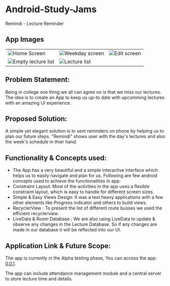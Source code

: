 # Android-Study-Jams
Remindi - Lecture Reminder

## App Images
<table>
  <tr>
    <td><img src="https://user-images.githubusercontent.com/50910066/148781499-a54e28c5-ffa0-40a0-b2b8-23c4e61effee.jpeg" alt="Home Screen"></td>
    <td><img src="https://user-images.githubusercontent.com/50910066/148782774-ff3a23d9-c78c-43ca-901d-e03189ee6b8b.jpeg" alt="Weekday screen"></td>
    <td><img src="https://user-images.githubusercontent.com/50910066/148785786-7ad96ebf-8e4a-45e8-8a38-6afb730ea5c7.jpeg" alt="Edit screen"></td>
  </tr>
  <tr>
    <td><img src="https://user-images.githubusercontent.com/50910066/148786547-bdf5bf65-d0e9-4f95-9222-feb5685db7e6.jpeg" alt="Empty lecture list"></td>
    <td><img src="https://user-images.githubusercontent.com/50910066/148786890-1a8b226f-b926-4e91-94e0-10a02a449733.jpeg" alt="Lecture list"></td>
  </tr>
</table>

## Problem Statement: 
Being in college one thing we all can agree on is that we miss our lectures. The idea is to create an App to keep us up-to date with upcomming lectures with an amazing UI experience.

## Proposed Solution:
A simple yet elegant solution is to sent reminders on phone by helping us to plan our future steps.
"Remindi" shows user with the day's lectures and also the week's schedule in thier hand.
    	  	
## Functionality & Concepts used:
- The App has a very beautiful and a simple interactive interface which helps us to easily navigate and plan for us. Following are few android concepts used to achieve the functionalities in app: 
- Constraint Layout: Most of the activities in the app uses a flexible constraint layout, which is easy to handle for different screen sizes.
- Simple & Easy Views Design: It was a text heavy applications with a few other elements like Progress indicator and others to build views.
- RecyclerView : To present the list of different route busses we used the efficient recyclerview.
- LiveData & Room Database : We are also using LiveData to update & observe any changes in the Lecture Database. So if any changes are made in our database it will be reflected into our UI.

## Application Link & Future Scope:

The app is currently in the Alpha testing phase, You can access the app: [0.0.1](https://github.com/dsctsec/ASJ_2021/releases/tag/0.0.1).

The app can include attendance management module and a central server to store lecture time and details.
